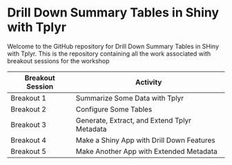 # Drill Down Summary Tables in Shiny with Tplyr 

Welcome to the GitHub repository for Drill Down Summary Tables in SHiny with Tplyr. This is the repository containing all the work associated with breakout sessions for the workshop

| Breakout Session | Activity                                     |
|------------------|----------------------------------------------|
| Breakout 1       | Summarize Some Data with Tplyr               |
| Breakout 2       | Configure Some Tables                        |
| Breakout 3       | Generate, Extract, and Extend Tplyr Metadata |
| Breakout 4       | Make a Shiny App with Drill Down Features    |
| Breakout 5       | Make Another App with Extended Metadata      |

